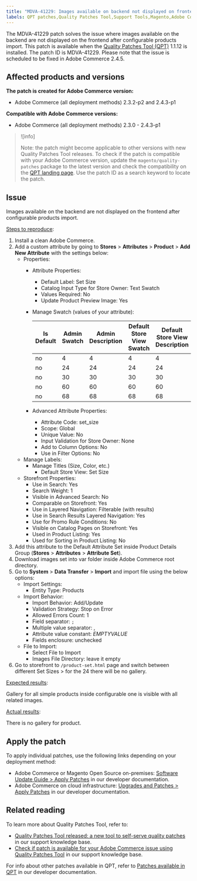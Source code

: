 ```yaml
---
title: "MDVA-41229: Images available on backend not displayed on frontend after configurable products import"
labels: QPT patches,Quality Patches Tool,Support Tools,Magento,Adobe Commerce,cloud infrastructure,on-premises,QPT 1.1.12,configurable products import,images,frontend,backend,2.3.0,2.3.1,2.3.2,2.3.3,2.3.2-p2,2.3.4,2.3.3-p1,2.3.5,2.3.4-p2,2.3.5-p1,2.3.5-p2,2.3.6,2.3.6-p1,2.3.7,2.3.7-p1,2.3.7-p2,2.4.0,2.4.0-p1,2.4.1,2.4.1-p1,2.4.2,2.4.2-p1,2.4.2-p2,2.4.3,2.4.3-p1
---
```


The MDVA-41229 patch solves the issue where images available on the backend are not displayed on the frontend after configurable products import. This patch is available when the [Quality Patches Tool (QPT)](https://support.magento.com/hc/en-us/articles/360047139492) 1.1.12 is installed. The patch ID is MDVA-41229. Please note that the issue is scheduled to be fixed in Adobe Commerce 2.4.5.

## Affected products and versions

**The patch is created for Adobe Commerce version:**

* Adobe Commerce (all deployment methods) 2.3.2-p2 and 2.4.3-p1

**Compatible with Adobe Commerce versions:**

* Adobe Commerce (all deployment methods) 2.3.0 - 2.4.3-p1

>![info]
>
>Note: the patch might become applicable to other versions with new Quality Patches Tool releases. To check if the patch is compatible with your Adobe Commerce version, update the `magento/quality-patches` package to the latest version and check the compatibility on the [QPT landing page](https://devdocs.magento.com/quality-patches/tool.html#patch-grid). Use the patch ID as a search keyword to locate the patch.

## Issue

Images available on the backend are not displayed on the frontend after configurable products import.

<ins>Steps to reproduce</ins>:

1. Install a clean Adobe Commerce.
1. Add a custom attribute by going to **Stores** > **Attributes** > **Product** > **Add New Attribute** with the settings below:
    * Properties:
        * Attribute Properties:  
            * Default Label: Set Size
            * Catalog Input Type for Store Owner: Text Swatch
            * Values Required: No
            * Update Product Preview Image: Yes
        * Manage Swatch (values of your attribute):

            | Is Default | Admin Swatch | Admin Description | Default Store View Swatch | Default Store View Description |
            |---|---|---|---|---|
            | no | 4 | 4 | 4 | 4 |
            | no | 24 | 24 | 24 | 24 |
            | no | 30 | 30 | 30 | 30 |
            | no | 60 | 60 | 60 | 60 |
            | no | 68 | 68 | 68 | 68 |
        * Advanced Attribute Properties:
            * Attribute Code: set_size
            * Scope: Global
            * Unique Value: No
            * Input Validation for Store Owner: None
            * Add to Column Options: No
            * Use in Filter Options: No
    * Manage Labels:
        * Manage Titles (Size, Color, etc.) 
            * Default Store View: Set Size
    * Storefront Properties:
        * Use in Search: Yes
        * Search Weight: 1
        * Visible in Advanced Search: No
        * Comparable on Storefront: Yes
        * Use in Layered Navigation: Filterable (with results)
        * Use in Search Results Layered Navigation: Yes
        * Use for Promo Rule Conditions: No
        * Visible on Catalog Pages on Storefront: Yes
        * Used in Product Listing: Yes
        * Used for Sorting in Product Listing: No
1. Add this attribute to the Default Attribute Set inside Product Details Group (**Stores** > **Attributes** > **Attribute Set**).
1. Download images set into var folder inside Adobe Commerce root directory.
1. Go to **System** > **Data Transfer** > **Import** and import file using the below options:
    * Import Settings:
        * Entity Type: Products
    * Import Behavior:
        * Import Behavior: Add/Update
        * Validation Strategy: Stop on Error
        * Allowed Errors Count: 1
        * Field separator: `;`
        * Multiple value separator: ,
        * Attribute value constant: *EMPTYVALUE*
        * Fields enclosure: unchecked
    * File to Import:
        * Select File to Import
        * Images File Directory: leave it empty
1. Go to storefront to `/product-set.html` page and switch between different Set Sizes > for the 24 there will be no gallery.

<ins>Expected results</ins>:

Gallery for all simple products inside configurable one is visible with all related images.

<ins>Actual results</ins>:

There is no gallery for product.

## Apply the patch

To apply individual patches, use the following links depending on your deployment method:

* Adobe Commerce or Magento Open Source on-premises: [Software Update Guide > Apply Patches](https://devdocs.magento.com/guides/v2.4/comp-mgr/patching/mqp.html) in our developer documentation.
* Adobe Commerce on cloud infrastructure: [Upgrades and Patches > Apply Patches](https://devdocs.magento.com/cloud/project/project-patch.html) in our developer documentation.

## Related reading

To learn more about Quality Patches Tool, refer to:

* [Quality Patches Tool released: a new tool to self-serve quality patches](https://support.magento.com/hc/en-us/articles/360047139492) in our support knowledge base.
* [Check if patch is available for your Adobe Commerce issue using Quality Patches Tool](https://support.magento.com/hc/en-us/articles/360047125252) in our support knowledge base.

For info about other patches available in QPT, refer to [Patches available in QPT](https://devdocs.magento.com/quality-patches/tool.html#patch-grid) in our developer documentation.
